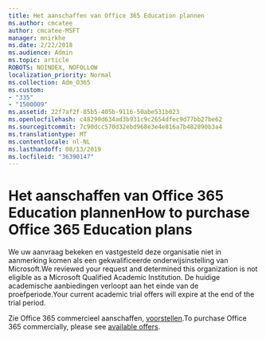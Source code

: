 ```yaml
---
title: Het aanschaffen van Office 365 Education plannen
ms.author: cmcatee
author: cmcatee-MSFT
manager: mnirkhe
ms.date: 2/22/2018
ms.audience: Admin
ms.topic: article
ROBOTS: NOINDEX, NOFOLLOW
localization_priority: Normal
ms.collection: Adm_O365
ms.custom:
- "335"
- "1500009"
ms.assetid: 22f7af2f-85b5-405b-9116-50abe531b023
ms.openlocfilehash: c48290d634ad3b931c9c2654dfec9d77bb27be62
ms.sourcegitcommit: 7c90dcc570d32ebd968e3e4e816a7b482890b3a4
ms.translationtype: MT
ms.contentlocale: nl-NL
ms.lasthandoff: 08/13/2019
ms.locfileid: "36390147"
---
```

# <a name="how-to-purchase-office-365-education-plans"></a><span data-ttu-id="f62b1-102">Het aanschaffen van Office 365 Education plannen</span><span class="sxs-lookup"><span data-stu-id="f62b1-102">How to purchase Office 365 Education plans</span></span>

<span data-ttu-id="f62b1-103">We uw aanvraag bekeken en vastgesteld deze organisatie niet in aanmerking komen als een gekwalificeerde onderwijsinstelling van Microsoft.</span><span class="sxs-lookup"><span data-stu-id="f62b1-103">We reviewed your request and determined this organization is not eligible as a Microsoft Qualified Academic Institution.</span></span> <span data-ttu-id="f62b1-104">De huidige academische aanbiedingen verloopt aan het einde van de proefperiode.</span><span class="sxs-lookup"><span data-stu-id="f62b1-104">Your current academic trial offers will expire at the end of the trial period.</span></span>
  
<span data-ttu-id="f62b1-105">Zie Office 365 commercieel aanschaffen, [voorstellen](https://go.microsoft.com/fwlink/p/?linkid=868433).</span><span class="sxs-lookup"><span data-stu-id="f62b1-105">To purchase Office 365 commercially, please see [available offers](https://go.microsoft.com/fwlink/p/?linkid=868433).</span></span>  